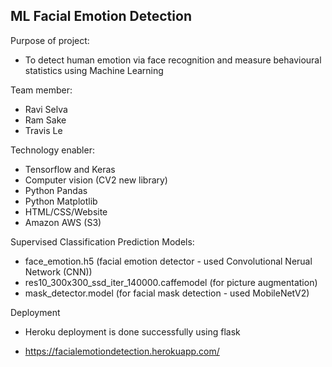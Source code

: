 ## ML Facial Emotion Detection

Purpose of project:

  - To detect human emotion via face recognition and measure behavioural statistics using Machine Learning
 
Team member:

   - Ravi Selva
   - Ram Sake
   - Travis Le
   
Technology enabler: 

  - Tensorflow and Keras
  - Computer vision (CV2 new library)
  - Python Pandas
  - Python Matplotlib
  - HTML/CSS/Website
  - Amazon AWS (S3)
  
Supervised Classification Prediction Models:
 
  - face_emotion.h5 (facial emotion detector - used Convolutional Nerual Network (CNN))
  - res10_300x300_ssd_iter_140000.caffemodel (for picture augmentation)
  - mask_detector.model (for facial mask detection - used MobileNetV2)

Deployment

  - Heroku deployment is done successfully using flask 
  
  - https://facialemotiondetection.herokuapp.com/


